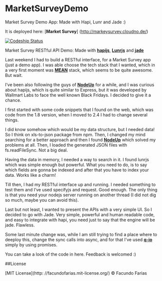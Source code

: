 MarketSurveyDemo
================

Market Survey Demo App: Made with Hapi, Lunr and Jade :)

It is deployed here: [**Market Survey**] (http://markeysurvey.cloudno.de/)

[ ![Codeship Status](https://www.codeship.io/projects/55580bc0-7948-0131-88c6-0612149c5f53/status)](https://www.codeship.io/projects/14094)

Market Survey RESTful API Demo: Made with [**hapijs**](http://hapijs.com), [**Lunrjs**](http://lunrjs.com) and [**jade**](http://jade-lang.com/)

Last weekend I had to build a RESTful interface, for a Market Survey app (just a demo app).  I was able choose the tech stack that I wanted, which in a very first moment was [**MEAN**](http://www.mean.io/) stack, which seems to be quite awesome. But wait.

I’ve been also following the guys of [**NodeUp**](http://nodeup.com/) for a while, and I was curious about hapijs, which is quite similar to Express, but it was developed by Wallmart Labs to face the well known Black Fridays. I decided to give it a chance.

I first started with some code snippets that I found on the web, which was code from the 1.8 version, when I moved to 2.4 I had to change several things. 

I did know somehow which would be my data structure, but I needed data! So I think on xls-to-json package from npm. Then, I changed my mind searching for a better approach and then I found [**NodeUp**](http://www.json-generator.com/) which solved my problems at all. Then, I loaded the generated JSON files with fs.readFileSync. Not a big deal. 

Having the data in memory, I needed a way to search in it.  I found lunrjs which was simple enough but powerful. What you need to do, is to say which fields are gonna be indexed and after that you have to index your data. Works like a charm! 

Till then, I had my RESTful interface up and running. I needed something to test them and I’ve used specifyjs and request. Good enough. The only thing is that you need your nodejs server running on another thread (I did not dig so much, maybe you can avoid this).

Last but not least, I wanted to present the APIs with a very simple UI. So I decided to go with Jade. Very simple, powerful and human readable code, and easy to integrate with hapi, you need just to say that the engine will be jade. Flawless.

Some last minute change was, while I am still trying to find a place where to deeploy this, change the sync calls into async, and for that I've used [**q-io**](https://github.com/kriskowal/q-io) simply by using promises. 

You can take a look of the code in here. Feedback is welcomed :)

##License

[MIT License](http: //facundofarias.mit-license.org/) © Facundo Farias
